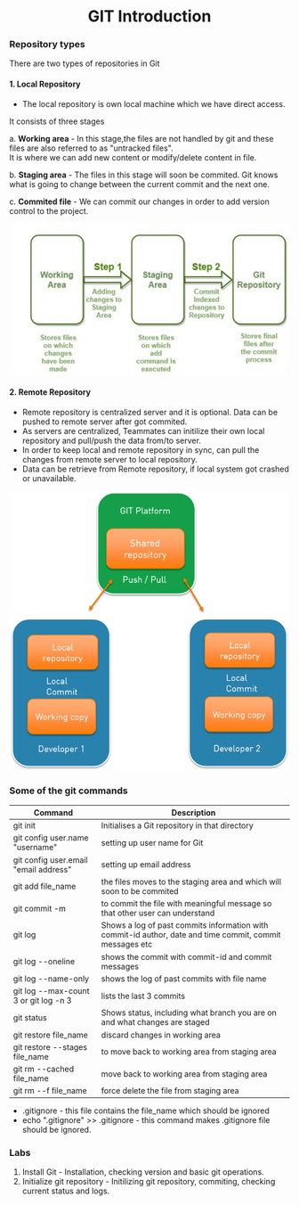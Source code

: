 <h1 align="center"> GIT Introduction </h1>

### Repository types

There are two types of repositories in Git

#### 1. Local Repository

+ The local repository is own local machine which we have direct access.

It consists of three stages 

a. **Working area** - In this stage,the files are not handled by git and these files are also referred to as "untracked files". <br /> 
It is where we can add new content or modify/delete content in file. 
	
b. **Staging area** - The files in this stage will soon be commited. Git knows what is going to change between the current commit and the next one. <br />
	
c. **Commited file** - We can commit our changes in order to add version control to the project.

![Local Repository stages](./images/local_repo.jpg)
	

#### 2. Remote Repository

+ Remote repository is centralized server and it is optional. Data can be pushed to remote server after got commited.
+ As servers are centralized, Teammates can initilize their own local repository and pull/push  the data from/to server.
+ In order to keep local and remote repository in sync, can pull the changes from remote server to local repository.
+ Data can be retrieve from Remote repository, if local system got crashed or unavailable.
	
![Remote Repository stages](./images/remote_repo.jpg)

### Some of the git commands

| Command | Description |
|------|-------|
| git init | Initialises a Git repository in that directory|
| git config user.name "username" | setting up user name for Git |
| git config user.email "email address" | setting up email address |
| git add file_name | the files moves to the staging area and which will soon to be commited|
| git commit -m <message> | to commit the file with meaningful message so that other user can understand |
| git log | Shows a log of past commits information with commit-id author, date and time commit, commit messages etc |
| git log --oneline |  shows the commit with commit-id and commit messages |
| git log --name-only |  shows the log  of past commits with file name |
| git log --max-count 3 or git log -n 3 | lists the last 3 commits |
| git status | Shows status, including what branch you are on and what changes are staged |
| git restore file_name | discard changes in working area|
| git restore --stages file_name | to move back to working area from staging area |
| git rm --cached file_name |  move back to working area from staging area |
| git rm --f file_name | force delete the file from staging area |

+ .gitignore  - this file contains the file_name which should be ignored
+ echo ".gitignore" >> .gitignore - this command makes .gitignore file should be ignored.

### Labs

1. Install Git - Installation, checking version and basic git operations.
2. Initialize git repository - Initilizing git repository, commiting, checking current status and logs.